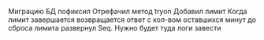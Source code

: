Миграцию БД пофиксил
Отрефачил метод tryon
Добавил лимит
Когда лимит завершается возвращается ответ с кол-вом оставшихся минут до сброса лимита
развернул Seq. Нужно будет туда логи завести


